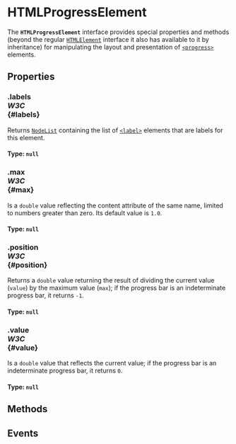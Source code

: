 # HTMLProgressElement

<div class='overview'>The <strong><code>HTMLProgressElement</code></strong> interface provides special properties and methods (beyond the regular <a href="/en-US/docs/Web/API/HTMLElement" title="The HTMLElement interface represents any HTML element. Some elements directly implement this interface, while others implement it via an interface that inherits it."><code>HTMLElement</code></a> interface it also has available to it by inheritance) for manipulating the layout and presentation of <a href="/en-US/docs/Web/HTML/Element/progress" title="The HTML <progress> element displays an indicator showing the completion progress of a task, typically displayed as a progress bar."><code>&lt;progress&gt;</code></a> elements.</div>

## Properties

### .labels <div class="specs"><i>W3C</i></div> {#labels}

Returns <a href="/en-US/docs/Web/API/NodeList" title="NodeList objects are collections of nodes, usually returned by properties such as Node.childNodes and methods such as document.querySelectorAll()."><code>NodeList</code></a> containing the list of <a href="/en-US/docs/Web/HTML/Element/label" title="The HTML <label> element represents a caption for an item in a user interface."><code>&lt;label&gt;</code></a> elements that are labels for this element.

#### **Type**: `null`

### .max <div class="specs"><i>W3C</i></div> {#max}

Is a <code>double</code> value reflecting the content attribute of the same name, limited to numbers greater than zero. Its default value is <code>1.0</code>.

#### **Type**: `null`

### .position <div class="specs"><i>W3C</i></div> {#position}

Returns a <code>double</code> value returning the result of dividing the current value (<code>value</code>) by the maximum value (<code>max</code>); if the progress bar is an indeterminate progress bar, it returns <code>-1</code>.

#### **Type**: `null`

### .value <div class="specs"><i>W3C</i></div> {#value}

Is a <code>double</code> value that reflects the current value; if the progress bar is an indeterminate progress bar, it returns <code>0</code>.

#### **Type**: `null`

## Methods

## Events
